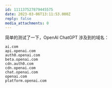 ```yaml
---
id: 111137527879445575
date: 2023-03-06T13:11:53.000Z
reply: false
media_attachments: 0
---
```


简单的测试了一下，OpenAI ChatGPT 涉及到的域名：
    
    
    ai.com
    api.openai.com
    auth0.openai.com
    beta.openai.com
    cdn.auth0.com
    cdn.openai.com
    chat.openai.com
    openai.com
    platform.openai.com
    

